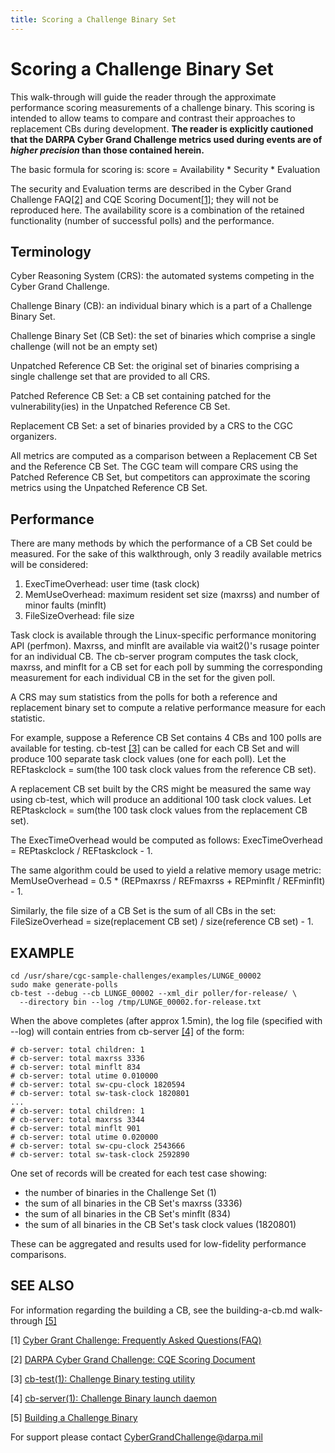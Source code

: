 ```yaml
---
title: Scoring a Challenge Binary Set
---
```

# Scoring a Challenge Binary Set

This walk-through will guide the reader through the approximate performance
scoring measurements of a challenge binary. This scoring is intended to allow
teams to compare and contrast their approaches to replacement CBs during
development.
**The reader is explicitly cautioned that the DARPA Cyber Grand Challenge
metrics used during events are of _higher precision_ than those contained herein.**

The basic formula for scoring is:
    score = Availability * Security * Evaluation

The security and Evaluation terms are described in the Cyber Grand
Challenge FAQ[[2]][ref2] and CQE Scoring Document[[1]][ref1]; they
will not be reproduced here.  The availability score is a combination
of the retained functionality (number of successful polls) and the
performance.

## Terminology

Cyber Reasoning System (CRS): the automated systems competing in the Cyber
Grand Challenge.

Challenge Binary (CB): an individual binary which is a part of a Challenge
Binary Set.

Challenge Binary Set (CB Set): the set of binaries which comprise a single
challenge (will not be an empty set)

Unpatched Reference CB Set: the original set of binaries comprising a single
challenge set that are provided to all CRS.

Patched Reference CB Set: a CB set containing patched for the
vulnerability(ies) in the Unpatched Reference CB Set.

Replacement CB Set: a set of binaries provided by a CRS to the CGC
organizers.

All metrics are computed as a comparison between a Replacement CB Set
and the Reference CB Set.  The CGC team will compare CRS using the
Patched Reference CB Set, but competitors can approximate the scoring
metrics using the Unpatched Reference CB Set.

## Performance

There are many methods by which the performance of a CB Set could be
measured. For the sake of this walkthrough, only 3 readily available
metrics will be considered:

1. ExecTimeOverhead: user time (task clock)
2. MemUseOverhead: maximum resident set size (maxrss) and number of minor faults (minflt)
3. FileSizeOverhead: file size

Task clock is available through the Linux-specific performance monitoring
API (perfmon).  Maxrss, and minflt are available via wait2()'s rusage pointer
for an individual CB.  The cb-server program computes the task clock, maxrss,
and minflt for a CB set for each poll by summing the corresponding
measurement for each individual CB in the set for the given poll.

A CRS may sum statistics from the polls for both a reference and
replacement binary set to compute a relative performance measure for
each statistic.

For example, suppose a Reference CB Set contains 4 CBs and 100 polls are
available for testing.  cb-test [[3]][ref3] can be called for each CB Set
and will produce 100 separate task clock values (one for each poll).
Let the REFtaskclock = sum(the 100 task clock values from the reference
CB set).

A replacement CB set built by the CRS might be measured the same way
using cb-test, which will produce an additional 100 task clock values.
Let REPtaskclock = sum(the 100 task clock values from the replacement
CB set).

The ExecTimeOverhead would be computed as follows:
    ExecTimeOverhead = REPtaskclock / REFtaskclock - 1.

The same algorithm could be used to yield a relative memory usage metric: 
    MemUseOverhead = 0.5 * (REPmaxrss / REFmaxrss + REPminflt / REFminflt) - 1.

Similarly, the file size of a CB Set is the sum of all CBs in the set:
    FileSizeOverhead = size(replacement CB set) / size(reference CB set) - 1.

## EXAMPLE

    cd /usr/share/cgc-sample-challenges/examples/LUNGE_00002
    sudo make generate-polls
    cb-test --debug --cb LUNGE_00002 --xml_dir poller/for-release/ \
      --directory bin --log /tmp/LUNGE_00002.for-release.txt

When the above completes (after approx 1.5min), the log file (specified with --log) will
contain entries from cb-server [[4]][ref4] of the form:


    # cb-server: total children: 1
    # cb-server: total maxrss 3336
    # cb-server: total minflt 834
    # cb-server: total utime 0.010000
    # cb-server: total sw-cpu-clock 1820594
    # cb-server: total sw-task-clock 1820801
    ...
    # cb-server: total children: 1
    # cb-server: total maxrss 3344
    # cb-server: total minflt 901
    # cb-server: total utime 0.020000
    # cb-server: total sw-cpu-clock 2543666
    # cb-server: total sw-task-clock 2592890

One set of records will be created for each test case showing:
* the number of binaries in the Challenge Set (1)
* the sum of all binaries in the CB Set's maxrss (3336)
* the sum of all binaries in the CB Set's minflt (834)
* the sum of all binaries in the CB Set's task clock values (1820801)

These can be aggregated and results used for low-fidelity performance
comparisons.


## SEE ALSO

For information regarding the building a CB, see the building-a-cb.md
walk-through [[5]][ref5]

[1] [Cyber Grant Challenge: Frequently Asked Questions(FAQ)][ref1]

[ref1]: https://cgc.darpa.mil/documents.aspx "Cyber Grand Challenge: Frequently Asked Questions (FAQ), July 24, 2014."

[2] [DARPA Cyber Grand Challenge: CQE Scoring Document][ref2]

[ref2]: https://github.com/CyberGrandChallenge/cgc-release-documentation/blob/master/CQE%20Scoring.pdf?raw=true "DARPA Cyber Grand Challenge: CQE Scoring Document"

[3] [cb-test(1): Challenge Binary testing utility][ref3]

[ref3]: https://github.com/CyberGrandChallenge/cb-testing/blob/master/cb-test.md "cb-test(1): Challenge Binary testing utility"

[4] [cb-server(1): Challenge Binary launch daemon][ref4]

[ref4]: https://github.com/CyberGrandChallenge/service-launcher/blob/master/cb-server.md "cb-server(1): Challenge Binary launch daemon"

[5] [Building a Challenge Binary][ref5]

[ref5]: https://github.com/CyberGrandChallenge/cgc-release-documentation/blob/master/walk-throughs/building-a-cb.md "Building a Challenge Binary"

For support please contact CyberGrandChallenge@darpa.mil

